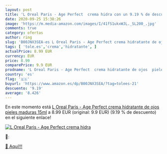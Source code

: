 ```yaml
---
layout: post
title: 'L Oreal Paris - Age Perfect  crema hidra con un 9.19 % de descuento'
date: 2020-09-25 15:38:26
image: 'https://m.media-amazon.com/images/I/41fS1ukxWJL._SL200_.jpg'
comments: true
category: ofertas
author: ring
slug: 'B00JNX3SEA-es L Oreal Paris - Age Perfect crema hidratante de ojos...'
tags: [ 'tole.es','crema','hidratante', ]
actualPrice: 8.99 EUR
currency: EUR
price: 8.99
comparePrice: 9.9 EUR
prodname: 'L Oreal Paris - Age Perfect  crema hidratante de ojos  pieles maduras  15ml'
country: 'es'
flag: '🇪🇸'
buyurl: 'https://www.amazon.es/dp/B00JNX3SEA/?tag=tolees-21'
descuento: '9.19'
average: '8.426'
---
```


En este momento está [L Oreal Paris - Age Perfect  crema hidratante de ojos  pieles maduras  15ml](https://www.amazon.es/dp/B00JNX3SEA/?tag=tolees-21) a 8.99 EUR (original: 9.9 EUR) (9.19 %  de descuento) en el siguiente enlace!

[![L Oreal Paris - Age Perfect  crema hidra](https://m.media-amazon.com/images/I/41fS1ukxWJL._SL200_.jpg)](https://www.amazon.es/dp/B00JNX3SEA/?tag=tolees-21)

🔎:


[🛒 Aquí!!!](https://www.amazon.es/dp/B00JNX3SEA/?tag=tolees-21)

